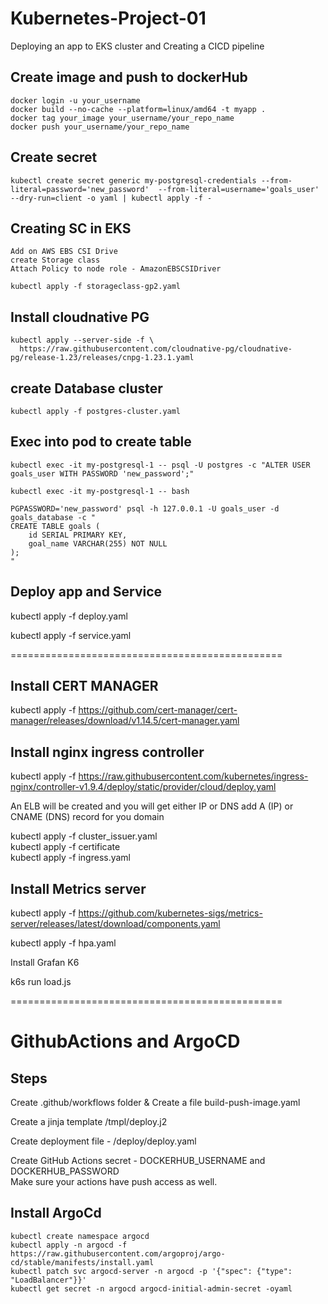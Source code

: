 # Kubernetes-Project-01
Deploying an app to EKS cluster and Creating a CICD pipeline

## Create image and push to dockerHub
` docker login -u your_username `                  
` docker build --no-cache --platform=linux/amd64 -t myapp . `                         
` docker tag your_image your_username/your_repo_name `                                        
` docker push your_username/your_repo_name `

## Create secret 
```
kubectl create secret generic my-postgresql-credentials --from-literal=password='new_password'  --from-literal=username='goals_user'  --dry-run=client -o yaml | kubectl apply -f -
```

## Creating SC in EKS
```
Add on AWS EBS CSI Drive 
create Storage class
Attach Policy to node role - AmazonEBSCSIDriver

kubectl apply -f storageclass-gp2.yaml
```

## Install cloudnative PG
```
kubectl apply --server-side -f \
  https://raw.githubusercontent.com/cloudnative-pg/cloudnative-pg/release-1.23/releases/cnpg-1.23.1.yaml
```
## create Database cluster
`kubectl apply -f postgres-cluster.yaml`


## Exec into pod to create table

```
kubectl exec -it my-postgresql-1 -- psql -U postgres -c "ALTER USER goals_user WITH PASSWORD 'new_password';"

kubectl exec -it my-postgresql-1 -- bash

PGPASSWORD='new_password' psql -h 127.0.0.1 -U goals_user -d goals_database -c "
CREATE TABLE goals (
    id SERIAL PRIMARY KEY,
    goal_name VARCHAR(255) NOT NULL
);
"
```

## Deploy app and Service
kubectl apply -f deploy.yaml

kubectl apply -f service.yaml



===============================================
## Install CERT MANAGER
kubectl apply -f https://github.com/cert-manager/cert-manager/releases/download/v1.14.5/cert-manager.yaml

## Install nginx ingress controller 
kubectl apply -f https://raw.githubusercontent.com/kubernetes/ingress-nginx/controller-v1.9.4/deploy/static/provider/cloud/deploy.yaml

An ELB will be created and you will get either IP or DNS 
add A (IP) or CNAME (DNS) record for you domain 

kubectl apply -f cluster_issuer.yaml                                                          
kubectl apply -f certificate                                                                  
kubectl apply -f ingress.yaml

## Install Metrics server
kubectl apply -f https://github.com/kubernetes-sigs/metrics-server/releases/latest/download/components.yaml

kubectl apply -f hpa.yaml

Install Grafan K6

k6s run load.js

===============================================

# GithubActions and ArgoCD

## Steps 
Create .github/workflows folder  &  Create a file build-push-image.yaml  
  
Create a jinja template /tmpl/deploy.j2 

Create deployment file - /deploy/deploy.yaml   

Create GitHub Actions secret - DOCKERHUB_USERNAME and DOCKERHUB_PASSWORD                                                                 
Make sure your actions have push access as well.  

## Install ArgoCd
```
kubectl create namespace argocd                                                                                                           
kubectl apply -n argocd -f https://raw.githubusercontent.com/argoproj/argo-cd/stable/manifests/install.yaml                               
kubectl patch svc argocd-server -n argocd -p '{"spec": {"type": "LoadBalancer"}}'                                                         
kubectl get secret -n argocd argocd-initial-admin-secret -oyaml                                                                           

```

